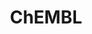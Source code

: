 ---
bigquery: https://console.cloud.google.com/bigquery?p=patents-public-data&d=ebi_chembl&page=dataset
citation: '"The ChEMBL database in 2017." Anna Gaulton, Anne Hersey, Michał Nowotka,
  A Patrícia Bento, Jon Chambers, David Mendez, Prudence Mutowo, Francis Atkinson,
  Louisa J Bellis, Elena Cibrián-Uhalte, Mark Davies, Nathan Dedman, Anneli Karlsson,
  María Paula Magariños, John P Overington, George Papadatos, Ines Smit, Andrew R
  Leach Nucleic acids Research (2017) 45 (Database Issue), D945-D954'
contributors: European Bioinformatics Institute
cost: None
description: ChEMBL Data is a manually curated database of small molecules used in
  drug discovery, including information about existing patented drugs.
documentation: 'schema: https://www.ebi.ac.uk/chembl/db_schema


  '
last_edit: 04/07/2022, 23:59:48
location: https://console.cloud.google.com/marketplace/product/google_patents_public_datasets/chembl
maintained_by: EMBL-EBI, an outstation of European Molecular Biology Laboratory
related_publications: '

  ChEMBL: towards direct deposition of bioassay data.


  Mendez D, Gaulton A, Bento AP, Chambers J, De Veij M, Félix E, Magariños MP, Mosquera
  JF, Mutowo P, Nowotka M, Gordillo-Marañón M, Hunter F, Junco L, Mugumbate G, Rodriguez-Lopez
  M, Atkinson F, Bosc N, Radoux CJ, Segura-Cabrera A, Hersey A, Leach AR.


  — Nucleic Acids Res. 2019; 47(D1):D930-D940. doi: 10.1093/nar/gky1075

  '
schema_fields:
- who_extra
- nda_type
- withdrawn_reason
- psa
- homologue
- ddd_comment
- company
- patent_use_code
- qed_weighted
- component_id
- updated_by
- ddd_units
- related_tid
- usan_year
- domain_id
- num_alerts
- result_flag
- submission_date
- abstract
- ap_id
- num_lipinski_ro5_violations
- usan_substem
- ref_url
- who_name
- assay_source
- binding_site_comment
- parent_id
- l1
- sei
- uo_units
- ro3_pass
- mesh_id
- cidx
- active_ingredient
- bao_format
- parent_molregno
- parameter_value
- actsm_id
- domain_description
- tbl
- sitecomp_id
- path
- assay_category
- pathway_key
- protein_class_desc
- molecule_type
- l2
- mechanism_of_action
- warning_type
- description
- stem_class
- class_level
- ref_id
- src_description
- level3_description
- class_type
- trade_name
- patent_id
- last_active
- l3
- activity_id
- dosage_form
- compsyn_id
- innovator_company
- mc_target_name
- domain_name
- mol_hrac_id
- cx_most_apka
- bao_id
- site_residues
- molecular_species
- rgid
- standard_inchi
- co_stem_id
- drugind_id
- heavy_atoms
- mesh_heading
- standard_inchi_key
- lle
- mc_organism
- name
- alert_id
- confidence_score
- drug_substance_flag
- src_compound_id
- polymer_flag
- molsyn_id
- annotation
- publication_number
- action_type
- pathway_id
- subgroup
- published_relation
- full_mwt
- assay_tax_id
- target_type
- research_stem
- max_phase
- standard_relation
- l8
- mw_freebase
- target_mapping
- acd_logd
- value
- availability_type
- tissue_id
- cell_name
- cellosaurus_id
- published_type
- level2_description
- withdrawn_country
- alert_name
- bao_endpoint
- toid
- substrate_record_id
- source_domain_id
- delist_flag
- met_conversion
- first_approval
- enzyme_name
- entity_id
- disease_efficacy
- potential_duplicate
- prod_pat_id
- smarts
- activity_comment
- usan_stem_id
- cx_most_bpka
- first_page
- l6
- curation_comment
- source
- formulation_id
- sequence
- chebi_par_id
- variant_id
- alert_set_id
- first_in_class
- creation_date
- assay_desc
- orig_description
- definition
- standard_value
- acd_logp
- qudt_units
- canonical_smiles
- assay_strain
- published_units
- alogp
- comp_class_id
- ddd_admr
- doc_type
- met_comment
- assay_class_id
- level4
- caloha_id
- level2
- year
- standard_upper_value
- short_name
- status
- max_phase_for_ind
- curated_by
- ridx
- log_id
- compd_id
- selectivity_comment
- authors
- approval_date
- pubmed_id
- efo_term
- mc_target_type
- l4
- protclasssyn_id
- tid_fixed
- tax_id
- enzyme_tid
- accession
- applicant_full_name
- data_validity_comment
- cell_id
- clo_id
- text_value
- predbind_id
- activity_count
- withdrawn_flag
- downgraded
- cell_description
- assay_organism
- strength
- relationship
- usan_stem
- dosed_ingredient
- hba
- patent_expire_date
- cell_ontology_id
- prediction_method
- hbd
- site_id
- ddd_value
- priority
- assay_param_id
- target_desc
- frac_class_id
- irac_class_id
- metref_id
- doi
- mec_id
- full_molformula
- previous_company
- smid
- src_short_name
- hrac_code
- db_version
- oral
- patent_no
- acd_most_apka
- confidence
- organism
- warning_id
- therapeutic_flag
- mecref_id
- job_id
- molfile
- compound_name
- targcomp_id
- warning_class
- black_box_warning
- mw_monoisotopic
- standard_flag
- last_page
- rtb
- l7
- aspect
- warning_country
- targrel_id
- standard_text_value
- helm_notation
- updated_on
- db_source
- withdrawn_class
- level5
- country
- mol_irac_id
- route
- mc_target_accession
- oc_id
- src_assay_id
- level1
- parent_type
- mol_frac_id
- as_id
- inorganic_flag
- hbd_lipinski
- product_id
- isoform
- entity_type
- normal_range_min
- cpd_str_alert_id
- res_stem_id
- protein_class_id
- l5
- ass_cls_map_id
- molecular_mechanism
- cx_logd
- warnref_id
- domain_type
- species_group_flag
- assay_subcellular_fraction
- uberon_id
- num_ro5_violations
- indref_id
- type
- assay_cell_type
- upper_value
- cx_logp
- syn_type
- go_id
- warning_description
- major_class
- topical
- aidx
- component_type
- parameter_type
- chembl_id
- relationship_type
- journal
- natural_product
- sequence_md5sum
- molregno
- std_act_id
- active_molregno
- efo_id
- assay_id
- standard_units
- mc_tax_id
- structure_type
- tid
- mol_atc_id
- units
- chirality
- doc_id
- record_id
- issue
- cell_source_tax_id
- version
- assay_tissue
- withdrawn_year
- level4_description
- ddd_id
- level3
- comments
- parent_go_id
- level1_description
- ingredient
- stem
- comp_go_id
- drug_product_flag
- normal_range_max
- cl_lincs_id
- src_id
- idx
- drug_record_id
- component_synonym
- irac_code
- label
- end_position
- direct_interaction
- bei
- hrac_class_id
- published_value
- le
- ad_type
- relationship_desc
- pchembl_value
- warning_year
- acd_most_bpka
- bto_id
- volume
- pref_name
- aromatic_rings
- compound_key
- protein_class_synonym
- prodrug
- title
- usan_stem_definition
- site_name
- relation
- cell_source_organism
- cell_source_tissue
- synonyms
- mutation
- biocomp_id
- atc_code
- ref_type
- mechanism_comment
- metabolite_record_id
- parenteral
- stat
- assay_type
- met_id
- standard_type
- start_position
- frac_code
- set_name
- assay_test_type
- hba_lipinski
- indication_class
shortname: chembl
tags:
- biotechnology
- health
- chemical
- bioinformatics
- medical
terms_of_use: CC BY-SA 3.0
title: ChEMBL
uuid: e232a192-965c-4ec9-904c-155b6dfe56c5
---